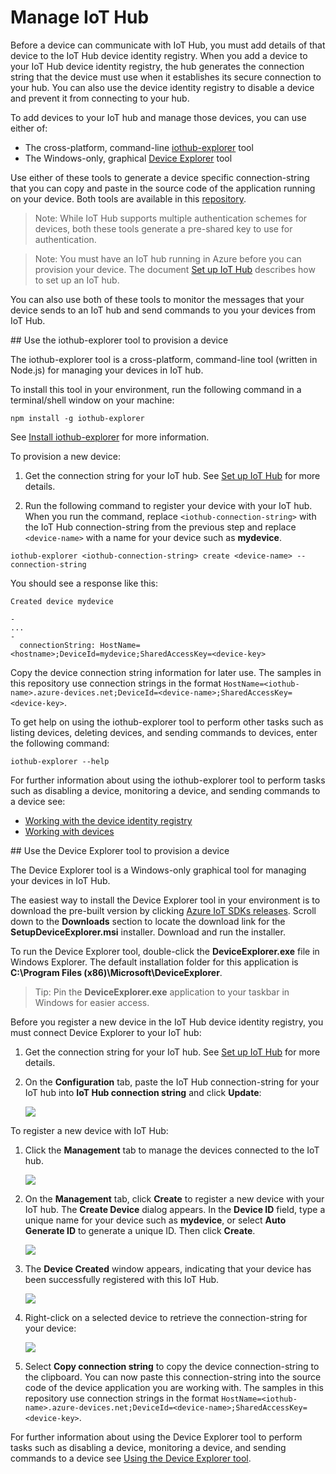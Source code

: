 # Manage IoT Hub

Before a device can communicate with IoT Hub, you must add details of that device to the IoT Hub device identity registry. When you add a device to your IoT Hub device identity registry, the hub generates the connection string that the device must use when it establishes its secure connection to your hub. You can also use the device identity registry to disable a device and prevent it from connecting to your hub.

To add devices to your IoT hub and manage those devices, you can use either of:

- The cross-platform, command-line [iothub-explorer](#iothub-explorer) tool
- The Windows-only, graphical [Device Explorer](#device-explorer) tool

Use either of these tools to generate a device specific connection-string that you can copy and paste in the source code of the application running on your device. Both tools are available in this [repository][lnk-this-repo].
 
> Note: While IoT Hub supports multiple authentication schemes for devices, both these tools generate a pre-shared key to use for authentication.

> Note: You must have an IoT hub running in Azure before you can provision your device. The document [Set up IoT Hub][setup-iothub] describes how to set up an IoT hub.

You can also use both of these tools to monitor the messages that your device sends to an IoT hub and send commands to you your devices from IoT Hub.

<a name="iothub-explorer"/>
## Use the iothub-explorer tool to provision a device

The iothub-explorer tool is a cross-platform, command-line tool (written in Node.js) for managing your devices in IoT hub. 

To install this tool in your environment, run the following command in a terminal/shell window on your machine:

```
npm install -g iothub-explorer
```

See [Install iothub-explorer][lnk-install-iothub-explorer] for more information.

To provision a new device:

1. Get the connection string for your IoT hub. See [Set up IoT Hub][setup-iothub] for more details.

2.  Run the following command to register your device with your IoT hub. When you run the command, replace `<iothub-connection-string>` with the IoT Hub connection-string from the previous step and replace `<device-name>` with a name for your device such as **mydevice**.

```
iothub-explorer <iothub-connection-string> create <device-name> --connection-string
```

You should see a response like this:

```
Created device mydevice

-
...
-
  connectionString: HostName=<hostname>;DeviceId=mydevice;SharedAccessKey=<device-key>
```

Copy the device connection string information for later use. The samples in this repository use connection strings in the format `HostName=<iothub-name>.azure-devices.net;DeviceId=<device-name>;SharedAccessKey=<device-key>`.

To get help on using the iothub-explorer tool to perform other tasks such as listing devices, deleting devices, and sending commands to devices, enter the following command:

```
iothub-explorer --help
```

For further information about using the iothub-explorer tool to perform tasks such as disabling a device, monitoring a device, and sending commands to a device see:

- [Working with the device identity registry][lnk-iothub-explorer-identity]
- [Working with devices][lnk-iothub-explorer-devices]

<a name="device-explorer"/>
## Use the Device Explorer tool to provision a device

The Device Explorer tool is a Windows-only graphical tool for managing your devices in IoT Hub. 

The easiest way to install the Device Explorer tool in your environment is to download the pre-built version by clicking [Azure IoT SDKs releases][lnk-releasepage]. Scroll down to the **Downloads** section to locate the download link for the **SetupDeviceExplorer.msi** installer. Download and run the installer.

To run the Device Explorer tool, double-click the **DeviceExplorer.exe** file in Windows Explorer.
The default installation folder for this application is **C:\Program Files (x86)\Microsoft\DeviceExplorer**.

> Tip: Pin the **DeviceExplorer.exe** application to your taskbar in Windows for easier access.

Before you register a new device in the IoT Hub device identity registry, you must connect Device Explorer to your IoT hub:

1. Get the connection string for your IoT hub. See [Set up IoT Hub][setup-iothub] for more details.

2. On the **Configuration** tab, paste the IoT Hub connection-string for your IoT hub into **IoT Hub connection string** and click **Update**:

    ![][img-getstarted1]

To register a new device with IoT Hub:

1.  Click the **Management** tab to manage the devices connected to the IoT hub.

    ![][img-getstarted2]

2.  On the **Management** tab, click **Create** to register a new device with your IoT hub. The **Create Device** dialog appears. In the **Device ID** field, type a unique name for your device such as **mydevice**, or select **Auto Generate ID** to generate a unique ID. Then click **Create**.

    ![][img-getstarted3]

3.  The **Device Created** window appears, indicating that your device has been successfully registered with this IoT Hub.

    ![][img-getstarted4]

4. Right-click on a selected device to retrieve the connection-string for your device:

    ![][img-connstr]
  
5. Select **Copy connection string** to copy the device connection-string to the clipboard. You can now paste this connection-string into the source code of the device application you are working with. The samples in this repository use connection strings in the format `HostName=<iothub-name>.azure-devices.net;DeviceId=<device-name>;SharedAccessKey=<device-key>`.

For further information about using the Device Explorer tool to perform tasks such as disabling a device, monitoring a device, and sending commands to a device see [Using the Device Explorer tool][lnk-device-explorer-docs].


[img-getstarted1]: media/device_explorer/iotgetstart1.png
[img-getstarted2]: media/device_explorer/iotgetstart2.png
[img-getstarted3]: media/device_explorer/iotgetstart3.png
[img-getstarted4]: media/device_explorer/iotgetstart4.png
[img-connstr]: media/device_explorer/connstr.png

[lnk-this-repo]: https://github.com/Azure/azure-iot-sdks
[setup-iothub]: setup_iothub.md
[lnk-install-iothub-explorer]: ../tools/iothub-explorer/readme.md#install
[lnk-iothub-explorer-identity]: ../tools/iothub-explorer/readme.md#identityregistry
[lnk-iothub-explorer-devices]: ../tools/iothub-explorer/readme.md#devices
[lnk-releasepage]: https://github.com/Azure/azure-iot-sdks/releases
[lnk-device-explorer-docs]: ../tools/DeviceExplorer/doc/how_to_use_device_explorer.md
